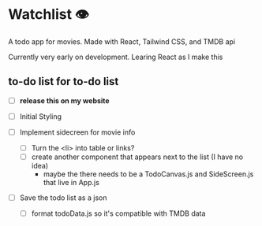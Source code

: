 # Watchlist 👁

A todo app for movies.
Made with React, Tailwind CSS, and TMDB api

Currently very early on development.
Learing React as I make this

## to-do list for to-do list

- [ ] **release this on my website**

- [ ] Initial Styling

- [ ] Implement sidecreen for movie info
  - [ ] Turn the \<li> into table or links?
  - [ ] create another component that appears next to the list (I have no idea)
    - maybe the there needs to be a TodoCanvas.js and SideScreen.js that live in App.js

- [ ] Save the todo list as a json
  - [ ] format todoData.js so it's compatible with TMDB data
